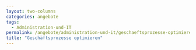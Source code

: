 ```yaml
---
layout: two-columns
categories: angebote
tags:
  - Administration-und-IT
permalink: /angebote/administration-und-it/geschaeftsprozesse-optimieren/
title: "Geschäftsprozesse optimieren"
---
```

